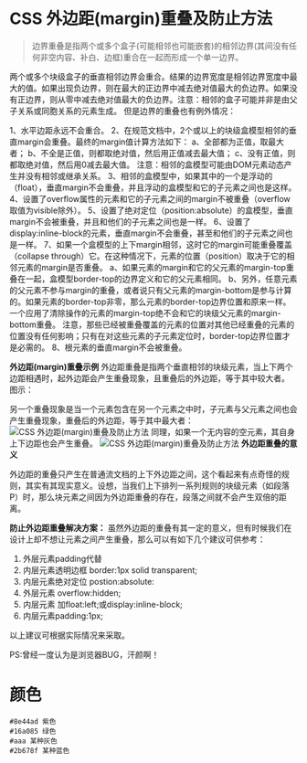 # CSS 外边距(margin)重叠及防止方法

> 边界重叠是指两个或多个盒子(可能相邻也可能嵌套)的相邻边界(其间没有任何非空内容、补白、边框)重合在一起而形成一个单一边界。

两个或多个块级盒子的垂直相邻边界会重合。结果的边界宽度是相邻边界宽度中最大的值。如果出现负边界，则在最大的正边界中减去绝对值最大的负边界。如果没有正边界，则从零中减去绝对值最大的负边界。注意：相邻的盒子可能并非是由父子关系或同胞关系的元素生成。
但是边界的重叠也有例外情况：

1、水平边距永远不会重合。
2、在规范文档中，2个或以上的块级盒模型相邻的垂直margin会重叠。最终的margin值计算方法如下：
a、全部都为正值，取最大者；
b、不全是正值，则都取绝对值，然后用正值减去最大值；
c、没有正值，则都取绝对值，然后用0减去最大值。
注意：相邻的盒模型可能由DOM元素动态产生并没有相邻或继承关系。
3、相邻的盒模型中，如果其中的一个是浮动的（float），垂直margin不会重叠，并且浮动的盒模型和它的子元素之间也是这样。
4、设置了overflow属性的元素和它的子元素之间的margin不被重叠（overflow取值为visible除外）。
5、设置了绝对定位（position:absolute）的盒模型，垂直margin不会被重叠，并且和他们的子元素之间也是一样。
6、设置了display:inline-block的元素，垂直margin不会重叠，甚至和他们的子元素之间也是一样。
7、如果一个盒模型的上下margin相邻，这时它的margin可能重叠覆盖（collapse through）它。在这种情况下，元素的位置（position）取决于它的相邻元素的margin是否重叠。
a、如果元素的margin和它的父元素的margin-top重叠在一起，盒模型border-top的边界定义和它的父元素相同。
b、另外，任意元素的父元素不参与margin的重叠，或者说只有父元素的margin-bottom是参与计算的。如果元素的border-top非零，那么元素的border-top边界位置和原来一样。
一个应用了清除操作的元素的margin-top绝不会和它的块级父元素的margin-bottom重叠。
注意，那些已经被重叠覆盖的元素的位置对其他已经重叠的元素的位置没有任何影响；只有在对这些元素的子元素定位时，border-top边界位置才是必需的。
8、根元素的垂直margin不会被重叠。

**外边距(margin)重叠示例**
外边距重叠是指两个垂直相邻的块级元素，当上下两个边距相遇时，起外边距会产生重叠现象，且重叠后的外边距，等于其中较大者。
图示：

另一个重叠现象是当一个元素包含在另一个元素之中时，子元素与父元素之间也会产生重叠现象，重叠后的外边距，等于其中最大者：
![CSS 外边距(margin)重叠及防止方法](http://www.hujuntao.com/wp-content/uploads/2011/11/css_margin_1.gif)
同理，如果一个无内容的空元素，其自身上下边距也会产生重叠。
![CSS 外边距(margin)重叠及防止方法](http://www.hujuntao.com/wp-content/uploads/2011/11/css_margin_2.gif)
**外边距重叠的意义**

外边距的重叠只产生在普通流文档的上下外边距之间，这个看起来有点奇怪的规则，其实有其现实意义。设想，当我们上下排列一系列规则的块级元素（如段落P）时，那么块元素之间因为外边距重叠的存在，段落之间就不会产生双倍的距离。

**防止外边距重叠解决方案：**
虽然外边距的重叠有其一定的意义，但有时候我们在设计上却不想让元素之间产生重叠，那么可以有如下几个建议可供参考：

1. 外层元素padding代替
2. 内层元素透明边框 border:1px solid transparent;
3. 内层元素绝对定位 postion:absolute:
4. 外层元素 overflow:hidden;
5. 内层元素 加float:left;或display:inline-block;
6. 内层元素padding:1px;

以上建议可根据实际情况来采取。

PS:曾经一度认为是浏览器BUG，汗颜啊！ 



# 颜色

```
#8e44ad 紫色
#16a085 绿色
#aaa 某种灰色
#2b678f 某种蓝色
```

#